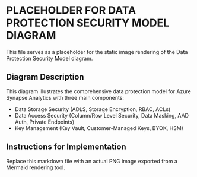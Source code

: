 # PLACEHOLDER FOR DATA PROTECTION SECURITY MODEL DIAGRAM

This file serves as a placeholder for the static image rendering of the Data Protection Security Model diagram.

## Diagram Description

This diagram illustrates the comprehensive data protection model for Azure Synapse Analytics with three main components:

- Data Storage Security (ADLS, Storage Encryption, RBAC, ACLs)
- Data Access Security (Column/Row Level Security, Data Masking, AAD Auth, Private Endpoints)
- Key Management (Key Vault, Customer-Managed Keys, BYOK, HSM)

## Instructions for Implementation

Replace this markdown file with an actual PNG image exported from a Mermaid rendering tool.
